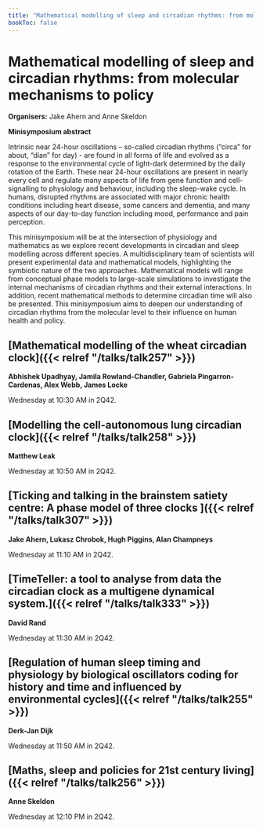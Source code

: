```yaml
---
title: "Mathematical modelling of sleep and circadian rhythms: from molecular mechanisms to policy"
bookToc: false
---
```


# Mathematical modelling of sleep and circadian rhythms: from molecular mechanisms to policy

**Organisers:** Jake Ahern and Anne Skeldon

**Minisymposium abstract**

Intrinsic near 24-hour oscillations – so-called circadian rhythms (“circa” for about, “dian” for day) - are found in all forms of life and evolved as a response to the environmental cycle of light-dark determined by the daily rotation of the Earth. These near 24-hour oscillations are present in nearly every cell and regulate many aspects of life from gene function and cell-signalling to physiology and behaviour, including the sleep-wake cycle. In humans, disrupted rhythms are associated with major chronic health conditions including heart disease, some cancers and dementia, and many aspects of our day-to-day function including mood, performance and pain perception.

This minisymposium will be at the intersection of physiology and mathematics as we explore recent developments in circadian and sleep modelling across different species. A multidisciplinary team of scientists will present experimental data and mathematical models, highlighting the symbiotic nature of the two approaches. Mathematical models will range from conceptual phase models to large-scale simulations to investigate the internal mechanisms of circadian rhythms and their external interactions. In addition, recent mathematical methods to determine circadian time will also be presented. This minisymposium aims to deepen our understanding of circadian rhythms from the molecular level to their influence on human health and policy.  



## [Mathematical modelling of the wheat circadian clock]({{< relref "/talks/talk257" >}})

**Abhishek Upadhyay, Jamila Rowland-Chandler, Gabriela Pingarron-Cardenas, Alex Webb, James Locke**

Wednesday at 10:30 AM in 2Q42.


## [Modelling the cell-autonomous lung circadian clock]({{< relref "/talks/talk258" >}})

**Matthew Leak**

Wednesday at 10:50 AM in 2Q42.


## [Ticking and talking in the brainstem satiety centre: A phase model of three clocks    ]({{< relref "/talks/talk307" >}})

**Jake Ahern, Lukasz Chrobok, Hugh Piggins, Alan Champneys**

Wednesday at 11:10 AM in 2Q42.


## [TimeTeller: a tool to analyse from data the circadian clock as a multigene dynamical system.]({{< relref "/talks/talk333" >}})

**David Rand**

Wednesday at 11:30 AM in 2Q42.


## [Regulation of human sleep timing and physiology by biological oscillators coding for history and time and influenced by environmental cycles]({{< relref "/talks/talk255" >}})

**Derk-Jan Dijk**

Wednesday at 11:50 AM in 2Q42.


## [Maths, sleep and policies for 21st century living]({{< relref "/talks/talk256" >}})

**Anne Skeldon**

Wednesday at 12:10 PM in 2Q42.


